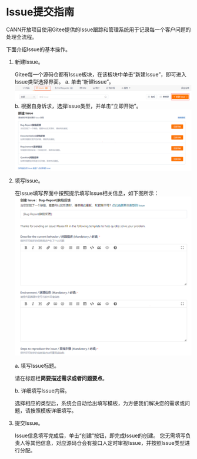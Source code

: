 # Issue提交指南

CANN开放项目使用Gitee提供的Issue跟踪和管理系统用于记录每一个客户问题的处理全流程。

下面介绍Issue的基本操作。

1. 新建Issue。

   Gitee每一个源码仓都有Issue板块，在该板块中单击“新建Issue”，即可进入Issue类型选择界面。
   a. 单击“新建issue”。
     ![](images/issue-banner.png)
   b. 根据自身诉求，选择Issue类型，并单击“立即开始”。
     ![](images/iusse_select.png)
  
2. 填写Issue。

   在Issue填写界面中按照提示填写Issue相关信息，如下图所示：
   ![](images/issue-details.png)

   a. 填写Issue标题。

      请在标题栏**简要描述需求或者问题要点**。

   b. 详细填写Issue内容。

      选择相应的类型后，系统会自动给出填写模板，为方便我们解决您的需求或问题，请按照模板详细填写。

3. 提交Issue。

   Issue信息填写完成后，单击“创建”按钮，即完成Issue的创建。
   您无需填写负责人等其他信息，对应源码仓会有接口人定时审视Issue，并按照Issue类型进行分配。